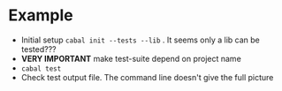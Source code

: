 
# Example 

 * Initial setup `cabal init --tests --lib` . It seems only a lib can be tested???
 * **VERY IMPORTANT** make test-suite depend on project name
 * `cabal test`
 * Check test output file. The command line doesn't give the full picture
